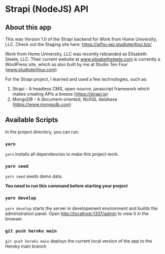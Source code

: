 # Strapi (NodeJS) API

## About this app
This was Version 1.0 of the Strapi backend for Work from Home University, LLC. Check out the Staging site here: https://wfhu-api.studiotenfour.biz/

Work from Home University, LLC was recently rebranded as Elisabeth Steele, LLC. Their current website at www.elisabethsteele.com is currently a WordPress site, which as also built by me at Studio Ten Four (www.studiotenfour.com).

For the Strapi project, I learned and used a few technologies, such as:
1. Strapi - A headless CMS, open-source, javascript framework which makes creating APIs a breeze (https://strapi.io)
2. MongoDB - A document-oriented, NoSQL database (https://www.mongodb.com)

## Available Scripts

In the project directory, you can run:

### `yarn`

`yarn` installs all dependencies to make this project work.

### `yarn seed`

`yarn seed` seeds demo data.

**You need to run this command before starting your project**

### `yarn develop`
`yarn develop` starts the server in developement environment and builds the administration panel.
Open [http://localhost:1337/admin](http://localhost:1337/admin) to view it in the browser.

### `git push heroku main`
`git push heroku main` deploys the current local version of the app to the Heroky main branch
